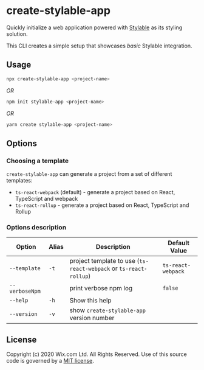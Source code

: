 # create-stylable-app

Quickly initialize a web application powered with [Stylable](https://stylable.io) as its styling solution.

This CLI creates a simple setup that showcases _basic_ Stylable integration.

## Usage

```sh
npx create-stylable-app <project-name>
```

_OR_

```sh
npm init stylable-app <project-name>
```

_OR_

```sh
yarn create stylable-app <project-name>
```

## Options

### Choosing a template
`create-stylable-app` can generate a project from a set of different templates:
- `ts-react-webpack` (default) - generate a project based on React, TypeScript and webpack
- `ts-react-rollup` - generate a project based on React, TypeScript and Rollup

### Options description

| Option       | Alias  | Description                                                         | Default Value      |
| ------------ | ------ | ------------------------------------------------------------------- | ------------------ |
| `--template`     | `-t`   | project template to use (`ts-react-webpack` or `ts-react-rollup`)   | `ts-react-webpack` |
| `--verboseNpm`   |        | print verbose npm log                                               | `false`            |
| `--help`         | `-h`   | Show this help                                                      |                    |
| `--version`      | `-v`   | show `create-stylable-app` version number                           |                    |

## License

Copyright (c) 2020 Wix.com Ltd. All Rights Reserved. Use of this source code is governed by a [MIT license](./LICENSE).
